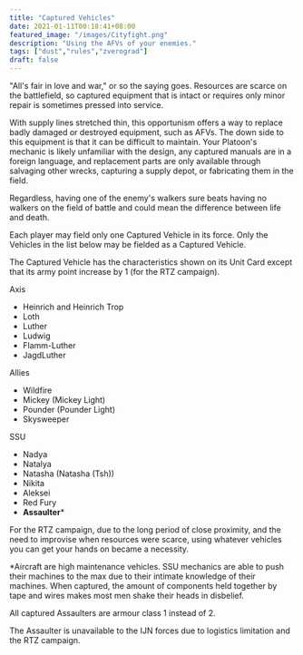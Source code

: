 ```yaml
---
title: "Captured Vehicles"
date: 2021-01-11T00:18:41+08:00
featured_image: "/images/Cityfight.png"
description: "Using the AFVs of your enemies."
tags: ["dust","rules","zverograd"]
draft: false
---
```

"All's fair in love and war," or so the saying goes. Resources are scarce on the battlefield, so captured equipment that is intact or requires only minor repair is sometimes pressed into service.

With supply lines stretched thin, this opportunism offers a way to replace badly damaged or destroyed equipment, such as AFVs. The down side to this equipment is that it can be difficult to maintain. Your Platoon's mechanic is likely unfamiliar with the design, any captured manuals are in a foreign language, and replacement parts are only available through salvaging other wrecks, capturing a supply depot, or fabricating them in the field.

Regardless, having one of the enemy's walkers sure beats having no walkers on the field of battle and could mean the difference between life and death.

Each player may field only one Captured Vehicle in its force. Only the Vehicles in the list below may be fielded as a Captured Vehicle.

The Captured Vehicle has the characteristics shown on its Unit Card except that its army point increase by 1 (for the RTZ campaign).

Axis
* Heinrich and Heinrich Trop
* Loth
* Luther
* Ludwig
* Flamm-Luther
* JagdLuther

Allies
* Wildfire
* Mickey (Mickey Light)
* Pounder (Pounder Light)
* Skysweeper

SSU
* Nadya
* Natalya
* Natasha (Natasha (Tsh))
* Nikita
* Aleksei
* Red Fury
* **Assaulter***

For the RTZ campaign, due to the long period of close proximity, and the need to improvise when resources were scarce, using whatever vehicles you can get your hands on became a necessity.

*Aircraft are high maintenance vehicles. SSU mechanics are able to push their machines to the max due to their intimate knowledge of their machines. When captured, the amount of components held together by tape and wires makes most men shake their heads in disbelief.

All captured Assaulters are armour class 1 instead of 2.

The Assaulter is unavailable to the IJN forces due to logistics limitation and the RTZ campaign.
